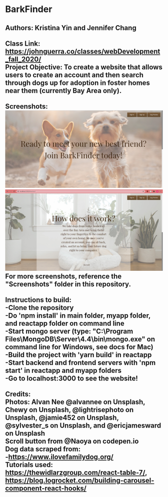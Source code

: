 # BarkFinder

Authors: Kristina Yin and Jennifer Chang <br/> <br/>
Class Link: https://johnguerra.co/classes/webDevelopment_fall_2020/ <br/>
Project Objective: To create a website that allows users to create an account and then search through dogs up for adoption in foster homes near them (currently Bay Area only). <br/> <br/>
Screenshots: <br/>
![ScreenShot](/screenshots/screenshot0.jpg)
![ScreenShot](/screenshots/screenshot1.jpg)
For more screenshots, reference the "Screenshots" folder in this repository.
<br/> <br/>
Instructions to build: <br/>
-Clone the repository <br/>
-Do 'npm install' in main folder, myapp folder, and reactapp folder on command line </br>
-Start mongo server (type: "C:\Program Files\MongoDB\Server\4.4\bin\mongo.exe" on command line for Windows, see docs for Mac) <br/>
-Build the project with 'yarn build' in reactapp <br/>
-Start backend and frontend servers with 'npm start' in reactapp and myapp folders <br/>
-Go to localhost:3000 to see the website! <br/> <br/>
Credits: <br/>
Photos: Alvan Nee @alvannee on Unsplash, Chewy on Unsplash, @lightrisephoto on Unsplash,
@jamie452 on Unsplash, @sylvester_s on Unsplash, and @ericjamesward on Unsplash <br/>
Scroll button from @Naoya on codepen.io <br/>
Dog data scraped from: </br> -https://www.ilovefamilydog.org/ <br/>
Tutorials used: https://thewidlarzgroup.com/react-table-7/, https://blog.logrocket.com/building-carousel-component-react-hooks/
-
